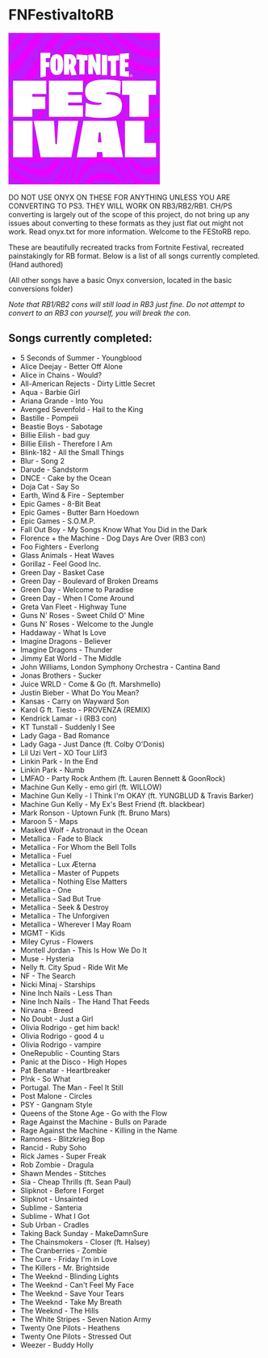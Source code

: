 # FNFestivaltoRB

![FNF](https://github.com/FEStoRB/FNFestivaltoRB/blob/main/FNF.png?raw=true)

DO NOT USE ONYX ON THESE FOR ANYTHING UNLESS YOU ARE CONVERTING TO PS3. THEY WILL WORK ON RB3/RB2/RB1.
CH/PS converting is largely out of the scope of this project, do not bring up any issues about converting to these formats as they just flat out might not work.
Read onyx.txt for more information.
Welcome to the FEStoRB repo.

These are beautifully recreated tracks from Fortnite Festival, recreated painstakingly for RB format.
Below is a list of all songs currently completed. (Hand authored) 

(All other songs have a basic Onyx conversion, located in the basic conversions folder)

*Note that RB1/RB2 cons will still load in RB3 just fine. Do not attempt to convert to an RB3 con yourself, you will break the con.*

## Songs currently completed:
* 5 Seconds of Summer - Youngblood
* Alice Deejay - Better Off Alone
* Alice in Chains - Would?
* All-American Rejects - Dirty Little Secret
* Aqua - Barbie Girl
* Ariana Grande - Into You
* Avenged Sevenfold - Hail to the King
* Bastille - Pompeii
* Beastie Boys - Sabotage
* Billie Eilish - bad guy
* Billie Eilish - Therefore I Am
* Blink-182 - All the Small Things
* Blur - Song 2
* Darude - Sandstorm
* DNCE - Cake by the Ocean
* Doja Cat - Say So
* Earth, Wind & Fire - September
* Epic Games - 8-Bit Beat
* Epic Games - Butter Barn Hoedown
* Epic Games - S.O.M.P.
* Fall Out Boy - My Songs Know What You Did in the Dark
* Florence + the Machine - Dog Days Are Over (RB3 con)
* Foo Fighters - Everlong
* Glass Animals - Heat Waves
* Gorillaz - Feel Good Inc.
* Green Day - Basket Case
* Green Day - Boulevard of Broken Dreams
* Green Day - Welcome to Paradise
* Green Day - When I Come Around
* Greta Van Fleet - Highway Tune
* Guns N' Roses - Sweet Child O' Mine
* Guns N' Roses - Welcome to the Jungle
* Haddaway - What Is Love
* Imagine Dragons - Believer
* Imagine Dragons - Thunder
* Jimmy Eat World - The Middle
* John Williams, London Symphony Orchestra - Cantina Band
* Jonas Brothers - Sucker
* Juice WRLD - Come & Go (ft. Marshmello)
* Justin Bieber - What Do You Mean?
* Kansas - Carry on Wayward Son
* Karol G ft. Tiesto - PROVENZA (REMIX)
* Kendrick Lamar - i (RB3 con)
* KT Tunstall - Suddenly I See
* Lady Gaga - Bad Romance
* Lady Gaga - Just Dance (ft. Colby O'Donis)
* Lil Uzi Vert - XO Tour Llif3
* Linkin Park - In the End
* Linkin Park - Numb
* LMFAO - Party Rock Anthem (ft. Lauren Bennett & GoonRock)
* Machine Gun Kelly - emo girl (ft. WILLOW)
* Machine Gun Kelly - I Think I'm OKAY (ft. YUNGBLUD & Travis Barker)
* Machine Gun Kelly - My Ex's Best Friend (ft. blackbear)
* Mark Ronson - Uptown Funk (ft. Bruno Mars)
* Maroon 5 - Maps
* Masked Wolf - Astronaut in the Ocean
* Metallica - Fade to Black
* Metallica - For Whom the Bell Tolls
* Metallica - Fuel
* Metallica - Lux Æterna
* Metallica - Master of Puppets
* Metallica - Nothing Else Matters
* Metallica - One
* Metallica - Sad But True
* Metallica - Seek & Destroy
* Metallica - The Unforgiven
* Metallica - Wherever I May Roam
* MGMT - Kids
* Miley Cyrus - Flowers
* Montell Jordan - This Is How We Do It
* Muse - Hysteria
* Nelly ft. City Spud - Ride Wit Me
* NF - The Search
* Nicki Minaj - Starships
* Nine Inch Nails - Less Than
* Nine Inch Nails - The Hand That Feeds
* Nirvana - Breed
* No Doubt - Just a Girl
* Olivia Rodrigo - get him back!
* Olivia Rodrigo - good 4 u
* Olivia Rodrigo - vampire
* OneRepublic - Counting Stars
* Panic at the Disco - High Hopes
* Pat Benatar - Heartbreaker
* P!nk - So What
* Portugal. The Man - Feel It Still
* Post Malone - Circles
* PSY - Gangnam Style
* Queens of the Stone Age - Go with the Flow
* Rage Against the Machine - Bulls on Parade
* Rage Against the Machine - Killing in the Name
* Ramones - Blitzkrieg Bop
* Rancid - Ruby Soho
* Rick James - Super Freak
* Rob Zombie - Dragula
* Shawn Mendes - Stitches
* Sia - Cheap Thrills (ft. Sean Paul)
* Slipknot - Before I Forget
* Slipknot - Unsainted
* Sublime - Santeria
* Sublime - What I Got
* Sub Urban - Cradles
* Taking Back Sunday - MakeDamnSure
* The Chainsmokers - Closer (ft. Halsey)
* The Cranberries - Zombie
* The Cure - Friday I'm in Love
* The Killers - Mr. Brightside
* The Weeknd - Blinding Lights
* The Weeknd - Can't Feel My Face
* The Weeknd - Save Your Tears
* The Weeknd - Take My Breath
* The Weeknd - The Hills
* The White Stripes - Seven Nation Army
* Twenty One Pilots - Heathens
* Twenty One Pilots - Stressed Out
* Weezer - Buddy Holly
